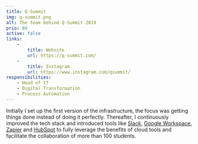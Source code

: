 ```yaml
---
title: Q-Summit
img: q-summit.png
alt: The team behind Q-Summit 2019
prio: 80
active: false
links:
    -
        title: Website
        url: https://q-summit.com/
    -
        title: Instagram
        url: https://www.instagram.com/qsummit/
responsibilities:
    - Head of IT
    - Digital Transformation
    - Process Automation
---
```


Initially I set up the first version of the infrastructure, the focus was getting things done instead of doing it perfectly. Thereafter, I continuously improved the tech stack and introduced tools like [Slack](https://slack.com/), [Google Workspace](https://workspace.google.com/), [Zapier](https://zapier.com/) and [HubSpot](https://www.hubspot.com/) to fully leverage the benefits of cloud tools and facilitate the collaboration of more than 100 students.
